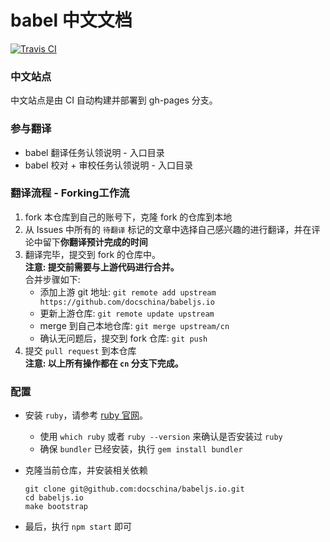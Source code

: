 # babel 中文文档
[![Travis CI](https://api.travis-ci.org/docschina/babeljs.io.svg?branch=cn)](https://travis-ci.org/docschina/babeljs.io/)
### 中文站点
中文站点是由 CI 自动构建并部署到 gh-pages 分支。
### 参与翻译
* babel 翻译任务认领说明 - 入口目录
* babel 校对 + 审校任务认领说明 - 入口目录

### 翻译流程 - Forking工作流
1. fork 本仓库到自己的账号下，克隆 fork 的仓库到本地
2. 从 Issues 中所有的 `待翻译` 标记的文章中选择自己感兴趣的进行翻译，并在评论中留下**你翻译预计完成的时间**
3. 翻译完毕，提交到 fork 的仓库中。<br>
	**注意: 提交前需要与上游代码进行合并。**<br>
	合并步骤如下:
	* 添加上游 git 地址: `git remote add upstream https://github.com/docschina/babeljs.io`
	* 更新上游仓库: `git remote update upstream`
	* merge 到自己本地仓库: `git merge upstream/cn`
	* 确认无问题后，提交到 fork 仓库: `git push`
4. 提交 `pull request` 到本仓库<br>
**注意: 以上所有操作都在 `cn` 分支下完成。**

### 配置
* 安装 `ruby`，请参考 [ruby 官网](https://www.ruby-lang.org/en/documentation/installation/)。
	* 	使用 `which ruby` 或者 `ruby --version` 来确认是否安装过 `ruby`
	*  确保 `bundler` 已经安装，执行 `gem install bundler`

* 克隆当前仓库，并安装相关依赖

	```
	git clone git@github.com:docschina/babeljs.io.git
	cd babeljs.io
	make bootstrap
	```
* 最后，执行 `npm start` 即可	
